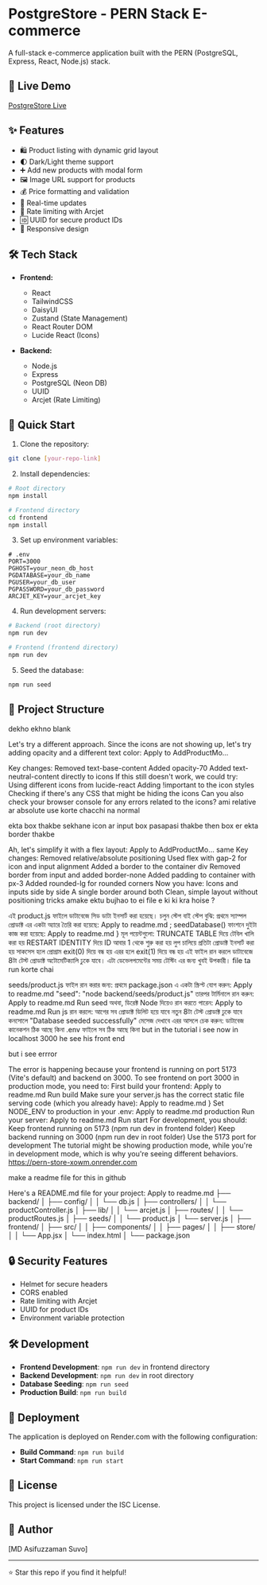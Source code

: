 # PostgreStore - PERN Stack E-commerce

A full-stack e-commerce application built with the PERN (PostgreSQL, Express, React, Node.js) stack.

## 🔴 Live Demo

[PostgreStore Live](https://pern-store-xowm.onrender.com)

## ✨ Features

- 🛍️ Product listing with dynamic grid layout
- 🌓 Dark/Light theme support
- ➕ Add new products with modal form
- 🖼️ Image URL support for products
- 💰 Price formatting and validation
- 🔄 Real-time updates
- 🎯 Rate limiting with Arcjet
- 🆔 UUID for secure product IDs
- 📱 Responsive design

## 🛠️ Tech Stack

- **Frontend:**
  - React
  - TailwindCSS
  - DaisyUI
  - Zustand (State Management)
  - React Router DOM
  - Lucide React (Icons)

- **Backend:**
  - Node.js
  - Express
  - PostgreSQL (Neon DB)
  - UUID
  - Arcjet (Rate Limiting)

## 🚀 Quick Start

1. Clone the repository:
```bash
git clone [your-repo-link]
```

2. Install dependencies:
```bash
# Root directory
npm install

# Frontend directory
cd frontend
npm install
```

3. Set up environment variables:
```env
# .env
PORT=3000
PGHOST=your_neon_db_host
PGDATABASE=your_db_name
PGUSER=your_db_user
PGPASSWORD=your_db_password
ARCJET_KEY=your_arcjet_key
```

4. Run development servers:
```bash
# Backend (root directory)
npm run dev

# Frontend (frontend directory)
npm run dev
```

5. Seed the database:
```bash
npm run seed
```

## 📁 Project Structure
dekho ekhno blank

Let's try a different approach. Since the icons are not showing up, let's try adding opacity and a different text color:
Apply to AddProductMo...
<div className="absolute inset-y-0 left-0 pl-3 flex items-center opacity-70">
  <ImageIcon className="w-5 h-5 text-neutral-content"/>
</div>
Key changes:
Removed text-base-content
Added opacity-70
Added text-neutral-content directly to icons
If this still doesn't work, we could try:
Using different icons from lucide-react
Adding !important to the icon styles
Checking if there's any CSS that might be hiding the icons
Can you also check your browser console for any errors related to the icons?
ami relative ar absolute use korte chacchi na 
normal 

ekta box thakbe sekhane icon ar input box pasapasi thakbe 
then box er ekta border thakbe 

Ah, let's simplify it with a flex layout:
Apply to AddProductMo...
same
Key changes:
Removed relative/absolute positioning
Used flex with gap-2 for icon and input alignment
Added a border to the container div
Removed border from input and added border-none
Added padding to container with px-3
Added rounded-lg for rounded corners
Now you have:
Icons and inputs side by side
A single border around both
Clean, simple layout without positioning tricks
amake ektu bujhao to ei file e ki ki kra hoise ?

এই product.js ফাইলে ডাটাবেজে সিড ডাটা ইনসার্ট করা হয়েছে। চলুন স্টেপ বাই স্টেপ বুঝি:
প্রথমে স্যাম্পল প্রোডাক্ট এর একটা অ্যারে তৈরি করা হয়েছে:
Apply to readme.md
;
seedDatabase() ফাংশনে দুইটা কাজ করা হয়েছে:
Apply to readme.md
}
মূল পয়েন্টগুলো:
TRUNCATE TABLE দিয়ে টেবিল খালি করা হয়
RESTART IDENTITY দিয়ে ID আবার 1 থেকে শুরু করা হয়
লুপ চালিয়ে প্রতিটা প্রোডাক্ট ইনসার্ট করা হয়
সাকসেস হলে প্রোগ্রাম exit(0) দিয়ে বন্ধ হয়
এরর হলে exit(1) দিয়ে বন্ধ হয়
এই ফাইল রান করলে ডাটাবেজে 8টা টেস্ট প্রোডাক্ট অটোমেটিক্যালি ঢুকে যাবে। এটা ডেভেলপমেন্টের সময় টেস্টিং এর জন্য খুবই উপকারী।
file ta run korte chai

seeds/product.js ফাইল রান করার জন্য:
প্রথমে package.json এ একটা স্ক্রিপ্ট যোগ করুন:
Apply to readme.md
 "seed": "node backend/seeds/product.js"
তারপর টার্মিনালে রান করুন:
Apply to readme.md
Run
seed
অথবা, ডিরেক্ট Node দিয়েও রান করতে পারেন:
Apply to readme.md
Run
js
রান করলে:
আগের সব প্রোডাক্ট ডিলিট হয়ে যাবে
নতুন 8টা টেস্ট প্রোডাক্ট ঢুকে যাবে
কনসোলে "Database seeded successfully" মেসেজ দেখাবে
এরর আসলে চেক করুন:
ডাটাবেজ কানেকশন ঠিক আছে কিনা
.env ফাইলে সব ঠিক আছে কিনা
but in the tutorial i see now in localhost 3000 he see his front end

but i see errror

The error is happening because your frontend is running on port 5173 (Vite's default) and backend on 3000. To see frontend on port 3000 in production mode, you need to:
First build your frontend:
Apply to readme.md
Run
build
Make sure your server.js has the correct static file serving code (which you already have):
Apply to readme.md
}
Set NODE_ENV to production in your .env:
Apply to readme.md
production
Run your server:
Apply to readme.md
Run
start
For development, you should:
Keep frontend running on 5173 (npm run dev in frontend folder)
Keep backend running on 3000 (npm run dev in root folder)
Use the 5173 port for development
The tutorial might be showing production mode, while you're in development mode, which is why you're seeing different behaviors.
 https://pern-store-xowm.onrender.com

make a readme file for this in github 

Here's a README.md file for your project:
Apply to readme.md
├── backend/
│ ├── config/
│ │ └── db.js
│ ├── controllers/
│ │ └── productController.js
│ ├── lib/
│ │ └── arcjet.js
│ ├── routes/
│ │ └── productRoutes.js
│ ├── seeds/
│ │ └── product.js
│ └── server.js
│
├── frontend/
│ ├── src/
│ │ ├── components/
│ │ ├── pages/
│ │ ├── store/
│ │ └── App.jsx
│ └── index.html
│
└── package.json

## 🔒 Security Features

- Helmet for secure headers
- CORS enabled
- Rate limiting with Arcjet
- UUID for product IDs
- Environment variable protection

## 🛠️ Development

- **Frontend Development**: `npm run dev` in frontend directory
- **Backend Development**: `npm run dev` in root directory
- **Database Seeding**: `npm run seed`
- **Production Build**: `npm run build`

## 🚀 Deployment

The application is deployed on Render.com with the following configuration:

- **Build Command**: `npm run build`
- **Start Command**: `npm run start`

## 📝 License

This project is licensed under the ISC License.

## 👤 Author

[MD Asifuzzaman Suvo]

---

⭐️ Star this repo if you find it helpful!
